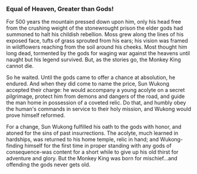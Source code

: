 ### Equal of Heaven, Greater than Gods!

For 500 years the mountain pressed down upon him, only his head free from the crushing weight of the stonewrought prison the elder gods had summoned to halt his childish rebellion. Moss grew along the lines of his exposed face, tufts of grass sprouted from his ears; his vision was framed in wildflowers reaching from the soil around his cheeks. Most thought him long dead, tormented by the gods for waging war against the heavens until naught but his legend survived. But, as the stories go, the Monkey King cannot die.

So he waited. Until the gods came to offer a chance at absolution, he endured. And when they did come to name the price, Sun Wukong accepted their charge: he would accompany a young acolyte on a secret pilgrimage, protect him from demons and dangers of the road, and guide the man home in possession of a coveted relic. Do that, and humbly obey the human's commands in service to their holy mission, and Wukong would prove himself reformed.

For a change, Sun Wukong fulfilled his oath to the gods with honor, and atoned for the sins of past insurrections. The acolyte, much learned in hardships, was returned to his home temple, relic in hand; and Wukong-finding himself for the first time in proper standing with any gods of consequence-was content for a short while to give up his old thirst for adventure and glory. But the Monkey King was born for mischief...and offending the gods never gets old.
